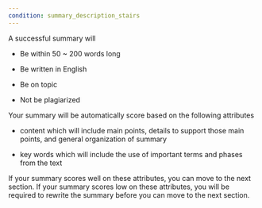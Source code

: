 ```yaml
---
condition: summary_description_stairs
---
```


<i-accordion value="first">

<i-accordion-item value='first' title="What m\nakes a successful summary">

A successful summary will

- Be within 50 ~ 200 words long

- Be written in English

- Be on topic

- Not be plagiarized

</i-accordion-item>

<i-accordion-item value='second' title = "Scoring details">

Your summary will be automatically score based on the following attributes

- content which will include main points, details to support those main points, and general organization of summary

- key words which will include the use of important terms and phases from the text

If your summary scores well on these attributes, you can move to the next section. If your summary scores low on these attributes, you will be required to rewrite the summary before you can move to the next section.

</i-accordion-item>

</i-accordion>
